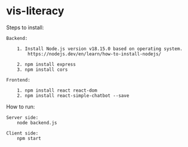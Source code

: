 # vis-literacy

Steps to install:

    Backend:

        1. Install Node.js version v18.15.0 based on operating system.
            https://nodejs.dev/en/learn/how-to-install-nodejs/

        2. npm install express
        3. npm install cors

    Frontend:

        1. npm install react react-dom
        2. npm install react-simple-chatbot --save

How to run: 

    Server side: 
        node backend.js

    Client side:    
        npm start
